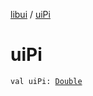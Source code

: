 [libui](index.md) / [uiPi](./ui-pi.md)

# uiPi

`val uiPi: `[`Double`](https://kotlinlang.org/api/latest/jvm/stdlib/kotlin/-double/index.html)